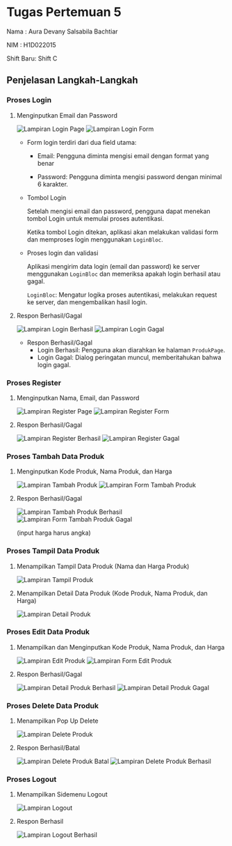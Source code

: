 # Tugas Pertemuan 5

Nama : Aura Devany Salsabila Bachtiar

NIM : H1D022015

Shift Baru: Shift C

## Penjelasan Langkah-Langkah

### Proses Login
1. Menginputkan Email dan Password

   ![Lampiran Login Page](login_page.png)
   ![Lampiran Login Form](login_form.png)
   - Form login terdiri dari dua field utama:

     - Email: Pengguna diminta mengisi email dengan format yang benar

     - Password: Pengguna diminta mengisi password dengan minimal 6 karakter.
   - Tombol Login

     Setelah mengisi email dan password, pengguna dapat menekan tombol Login untuk memulai proses autentikasi.

     Ketika tombol Login ditekan, aplikasi akan melakukan validasi form dan memproses login menggunakan `LoginBloc`.
   - Proses login dan validasi

     Aplikasi mengirim data login (email dan password) ke server menggunakan `LoginBloc` dan memeriksa apakah login berhasil atau gagal.
     
     `LoginBloc`: Mengatur logika proses autentikasi, melakukan request ke server, dan mengembalikan hasil login.

  
2. Respon Berhasil/Gagal

   ![Lampiran Login Berhasil](produk_page.png)
   ![Lampiran Login Gagal](login_gagal.png)
   - Respon Berhasil/Gagal
     - Login Berhasil: Pengguna akan diarahkan ke halaman `ProdukPage`.
     - Login Gagal: Dialog peringatan muncul, memberitahukan bahwa login gagal.

### Proses Register

1. Menginputkan Nama, Email, dan Password
   
   ![Lampiran Register Page](registrasi_page.png)
   ![Lampiran Register Form](registrasi_form.png)
   
2. Respon Berhasil/Gagal
   
   ![Lampiran Register Berhasil](registrasi_sukses.png)
   ![Lampiran Register Gagal](registrasi_gagal.png)

### Proses Tambah Data Produk
1. Menginputkan Kode Produk, Nama Produk, dan Harga

   ![Lampiran Tambah Produk](produk_tambah.png)
   ![Lampiran Form Tambah Produk](produk_tambahform.png)
   
2. Respon Berhasil/Gagal

   ![Lampiran Tambah Produk Berhasil](produk_tambahberhasil.png)
   ![Lampiran Form Tambah Produk Gagal](produk_tambahgagal.png)

   (input harga harus angka)

### Proses Tampil Data Produk

1. Menampilkan Tampil Data Produk (Nama dan Harga Produk)

   ![Lampiran Tampil Produk](produk_tambahberhasil.png)
   
2. Menampilkan Detail Data Produk (Kode Produk, Nama Produk, dan Harga)

   ![Lampiran Detail Produk](produk_detail.png)

### Proses Edit Data Produk

1. Menampilkan dan Menginputkan Kode Produk, Nama Produk, dan Harga

   ![Lampiran Edit Produk](produk_edit.png)
   ![Lampiran Form Edit Produk](produk_editform.png)
   
3. Respon Berhasil/Gagal

   ![Lampiran Detail Produk Berhasil](produk_editberhasil.png)
   ![Lampiran Detail Produk Gagal](produk_editgagal.png)

### Proses Delete Data Produk

1. Menampilkan Pop Up Delete
   
    ![Lampiran Delete Produk](produk_hapus.png)

2. Respon Berhasil/Batal

   ![Lampiran Delete Produk Batal](produk_detail.png)
   ![Lampiran Delete Produk Berhasil](produk_page.png)

### Proses Logout

1. Menampilkan Sidemenu Logout

   ![Lampiran Logout](logout.png)

2. Respon Berhasil

   ![Lampiran Logout Berhasil](login_page.png)
   
